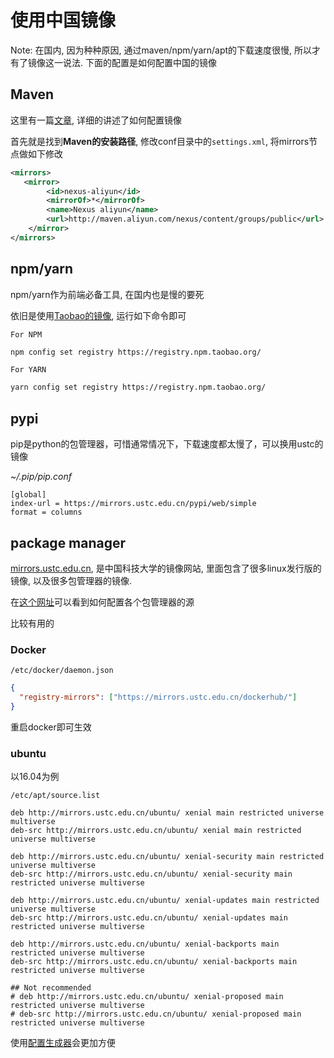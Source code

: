 # 使用中国镜像

Note: 在国内, 因为种种原因, 通过maven/npm/yarn/apt的下载速度很慢, 所以才有了镜像这一说法. 下面的配置是如何配置中国的镜像

## Maven

这里有一篇[文章](https://yq.aliyun.com/articles/46991), 详细的讲述了如何配置镜像

首先就是找到**Maven的安装路径**, 修改conf目录中的```settings.xml```, 将mirrors节点做如下修改

```xml
<mirrors>
   <mirror>
        <id>nexus-aliyun</id>
        <mirrorOf>*</mirrorOf>
        <name>Nexus aliyun</name>
        <url>http://maven.aliyun.com/nexus/content/groups/public</url>
    </mirror>
</mirrors>
```

## npm/yarn

npm/yarn作为前端必备工具, 在国内也是慢的要死

依旧是使用[Taobao的镜像](https://npm.taobao.org/), 运行如下命令即可

`For NPM`

```bash
npm config set registry https://registry.npm.taobao.org/
```

`For YARN`

```bash
yarn config set registry https://registry.npm.taobao.org/
```

## pypi

pip是python的包管理器，可惜通常情况下，下载速度都太慢了，可以换用ustc的镜像

*~/.pip/pip.conf*

```text
[global]
index-url = https://mirrors.ustc.edu.cn/pypi/web/simple
format = columns
```

## package manager

[mirrors.ustc.edu.cn](http://mirrors.ustc.edu.cn/), 是中国科技大学的镜像网站, 里面包含了很多linux发行版的镜像, 以及很多包管理器的镜像.

在[这个网址](http://mirrors.ustc.edu.cn/help/)可以看到如何配置各个包管理器的源

比较有用的

### Docker

`/etc/docker/daemon.json`

```json
{
  "registry-mirrors": ["https://mirrors.ustc.edu.cn/dockerhub/"]
}
```

重启docker即可生效

### ubuntu

以16.04为例

`/etc/apt/source.list`

```text
deb http://mirrors.ustc.edu.cn/ubuntu/ xenial main restricted universe multiverse
deb-src http://mirrors.ustc.edu.cn/ubuntu/ xenial main restricted universe multiverse

deb http://mirrors.ustc.edu.cn/ubuntu/ xenial-security main restricted universe multiverse
deb-src http://mirrors.ustc.edu.cn/ubuntu/ xenial-security main restricted universe multiverse

deb http://mirrors.ustc.edu.cn/ubuntu/ xenial-updates main restricted universe multiverse
deb-src http://mirrors.ustc.edu.cn/ubuntu/ xenial-updates main restricted universe multiverse

deb http://mirrors.ustc.edu.cn/ubuntu/ xenial-backports main restricted universe multiverse
deb-src http://mirrors.ustc.edu.cn/ubuntu/ xenial-backports main restricted universe multiverse

## Not recommended
# deb http://mirrors.ustc.edu.cn/ubuntu/ xenial-proposed main restricted universe multiverse
# deb-src http://mirrors.ustc.edu.cn/ubuntu/ xenial-proposed main restricted universe multiverse
```

使用[配置生成器](https://mirrors.ustc.edu.cn/repogen/)会更加方便